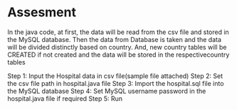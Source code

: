 # Assesment
In the java code, at first, the data will be read from the csv file and stored in the MySQL database.
Then the data from Database is taken and the data will be divided distinctly based on country.
And, new country tables will be CREATED if not created and the data will be stored in the respectivecountry tables

Step 1: Input the Hospital data in csv file(sample file attached)
Step 2: Set the csv file path in hospital.java file
Step 3: Import the hospital.sql file into the MySQL database
Step 4: Set MySQL username password in the hospital.java file if required
Step 5: Run
